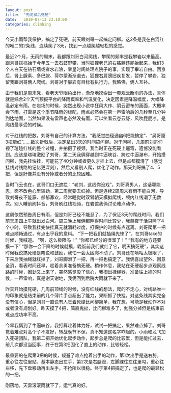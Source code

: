 ```yaml
---
layout: post
title:  "先问柳后死硬"
date:   2019-07-13 23:10:00
categories: climbing
---
```


今天小雨帮我保护，搞定了死硬，前天跟刘哥一起搞定问柳。这2条是我在白河红的唯二的2条线，连续爬了3天，找到一点越爬越轻松的感觉。

最近2个月，无雨的周末，我都跟刘哥白河爬线，攀爬的频率是我攀岩以来最高。跟刘哥搭档始于今年五一去石鼓野攀，当时狐狸老兄的右胳膊还能抬起来，我们3个人白天在钻石墙或者水岩浪，零星时间处理点院子的事，实现了攀岩自由。回京后，肾上腺素、多巴胺、荷尔蒙渐渐退去，狐狸右肩膀旧疾复发，暂停了攀岩，独留我跟刘哥俩人爬线。刘哥对于攀岩有目标有执行力，我略佛，俩人互补。

由于我们是周末党，看老天爷眼色出行，渐渐地摸索出一套观云断雨的办法，具体就是综合2个天气预报平台的降雨概率和气温变化，决定因素是降温幅度，大幅降温必定有雨。在岩场的时候，突然出现小说中狂风大作、阴云密布的画面，大概率会下雨，打雷是这个季节降雨的标配，雨点必然会在第一声雷响后的几秒至几分钟到达地面，当然如果没有雷声也必然没有雨，可以笑看云卷云舒，风吹屁屁凉，是爬线最享受的时候。

对于红线的把数，刘哥有自己的计算方法，“我感觉曲径通幽6把能搞定”、“吴哥窟3把能红”......数次折戟后，决定拿出3天的时间搞问柳。对于问柳，几周前刘哥仰视了瑄瑄红线的整个过程，并拍摄了视频，我当时正在死硬上遛弯，遗憾没能看到。应该是瑄瑄激励了刘哥，第二天我俩穿越到牛逼峡谷、跨过牛逼瀑布，开始摸问柳，我先挂快挂，可能花了40分钟或者更久才挂上去，但是点都摸清了（感觉挂线对线路的记忆更深刻），然后又看别人爬，优化了动作。那天刘哥搞了4、5把，但是好像并没有分掉或者分的比较困难。

当时飞云也在，这哥们口无遮拦：“老刘，这线你没戏”。刘哥真男人，这话哪能忍，面不改色心里较劲，第二周就要去红掉。但是连续2周周末有雨不能白河，导致刘哥夜不能寐、郁郁寡欢，经常睡觉时双臂朝天模拟爬线，颅内红线潮了无数次。别人睡前刷抖音，刘哥刷红线视频，在岩馆我俩讨论难点动作。

这周依然预告周日有雨，但是刘哥已经不能忍了，为了保证3天的爬线时间，我们前天周四上午就出发白河。周三晚上我俩都睡得时间比较少，我熬夜干活只睡了4个小时，导致我挂完快挂真元就消耗过度，打保护的时候有点迷离。刘哥爬第一把难点顺畅通过，有点出乎我的意料。
“下一把我们就抽绳先锋了”，在刘哥take的时候，我喊道。
“啊，这么极限吗！”
“你都已经分的很溜了！”
“我有的地方还要摸一下”
“那你一会下降的时候就摸，晚饭前我们就红了它，明天搞死硬”，其实这时候我说搞死硬是瞎说和鼓励，我怕一会太困爬不动了。刘哥还在嘀咕太极限了，下来后我抽绳就红掉了，刘哥脚滑了一把，再一把也搞定了。我俩喜出望外、困意全消，看表时间还早，趁着余勇准备搞死硬。稍作休息，我站在死硬起步点观察线路的时候，困劲又上来了，突然感觉没了信心，我掏出挂绳器，准备往上捅的时候，一声雷响，真是谢天谢地，我俩回到后院大雨就下来了。

昨天开始摸死硬，几周前顶绳的时候，没有红线的想法，爬的不走心，对线路唯一的印象就是结束前的几个薄片手点超出了能力，果断抓了快挂。对这条线其实完全没有信心，但是刘哥一直说有人觉着死硬比问柳简单，我在想，可能是我动作不对或者没有规划好。昨天摸了4把，简直鬼扯，比问柳难多了，勉强分掉但是结束前难点成功率不高。

今早我俩到了牛逼峡谷，我打算趁着体力好，试试一把搞定，果然难点掉了。刘哥觉着难点对高个子不友好，转战晚节不保，真不知道这名字咋起的。小雨和龙飞加入死硬团队，我第二把开始优化起步动作，起步总是爬的比较累，但是能扛过去，前几次都没当回事，终于在第3把固化了直上的动作，比较轻松。

最重要的在爬第3把的时候，规避了难点抢着出手的动作，第1次出手是送右胯，重心往左往里贴、基本静态出左手，第2次是右腿蹬，左脚踝往左往里勾，重心往左移，先下盘移动再出左手，不抢所以很稳。终于第4把搞定了，也是爬的最轻松的一把。

刚落地，天雷滚滚雨就下了，运气真的好。
